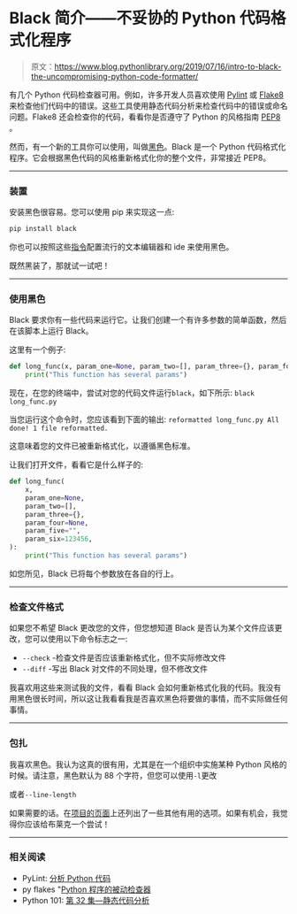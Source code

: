 # Black 简介——不妥协的 Python 代码格式化程序

> 原文：<https://www.blog.pythonlibrary.org/2019/07/16/intro-to-black-the-uncompromising-python-code-formatter/>

有几个 Python 代码检查器可用。例如，许多开发人员喜欢使用 [Pylint](https://www.pylint.org/) 或 [Flake8](http://flake8.pycqa.org/en/latest/) 来检查他们代码中的错误。这些工具使用静态代码分析来检查代码中的错误或命名问题。Flake8 还会检查你的代码，看看你是否遵守了 Python 的风格指南 [PEP8](https://www.python.org/dev/peps/pep-0008/) 。

然而，有一个新的工具你可以使用，叫做[黑色](https://github.com/python/black)。Black 是一个 Python 代码格式化程序。它会根据黑色代码的风格重新格式化你的整个文件，非常接近 PEP8。

* * *

### 装置

安装黑色很容易。您可以使用 pip 来实现这一点:

```py
pip install black

```

你也可以按照这些[指令](https://github.com/python/black#editor-integration)配置流行的文本编辑器和 ide 来使用黑色。

既然黑装了，那就试一试吧！

* * *

### 使用黑色

Black 要求你有一些代码来运行它。让我们创建一个有许多参数的简单函数，然后在该脚本上运行 Black。

这里有一个例子:

```py
def long_func(x, param_one=None, param_two=[], param_three={}, param_four=None, param_five="", param_six=123456):
    print("This function has several params")

```

现在，在您的终端中，尝试对您的代码文件运行`black`，如下所示:
 `black long_func.py`

当您运行这个命令时，您应该看到下面的输出:
 `reformatted long_func.py
All done!
1 file reformatted.`

这意味着您的文件已被重新格式化，以遵循黑色标准。

让我们打开文件，看看它是什么样子的:

```py
def long_func(
    x,
    param_one=None,
    param_two=[],
    param_three={},
    param_four=None,
    param_five="",
    param_six=123456,
):
    print("This function has several params")

```

如您所见，Black 已将每个参数放在各自的行上。

* * *

### 检查文件格式

如果您不希望 Black 更改您的文件，但您想知道 Black 是否认为某个文件应该更改，您可以使用以下命令标志之一:

*   `--check` -检查文件是否应该重新格式化，但不实际修改文件
*   `--diff` -写出 Black 对文件的不同处理，但不修改文件

我喜欢用这些来测试我的文件，看看 Black 会如何重新格式化我的代码。我没有用黑色很长时间，所以这让我看看我是否喜欢黑色将要做的事情，而不实际做任何事情。

* * *

### 包扎

我喜欢黑色。我认为这真的很有用，尤其是在一个组织中实施某种 Python 风格的时候。请注意，黑色默认为 88 个字符，但您可以使用`-l`更改

或者`--line-length`

如果需要的话。在[项目的页面](https://github.com/python/black)上还列出了一些其他有用的选项。如果有机会，我觉得你应该给布莱克一个尝试！

* * *

### 相关阅读

*   PyLint: [分析 Python 代码](https://www.blog.pythonlibrary.org/2012/06/12/pylint-analyzing-python-code/)
*   py flakes "[Python 程序的被动检查器](https://www.blog.pythonlibrary.org/2012/06/13/pyflakes-the-passive-checker-of-python-programs/)
*   Python 101: [第 32 集—静态代码分析](https://www.blog.pythonlibrary.org/2018/11/07/python-101-episode-32-static-code-analysis/)